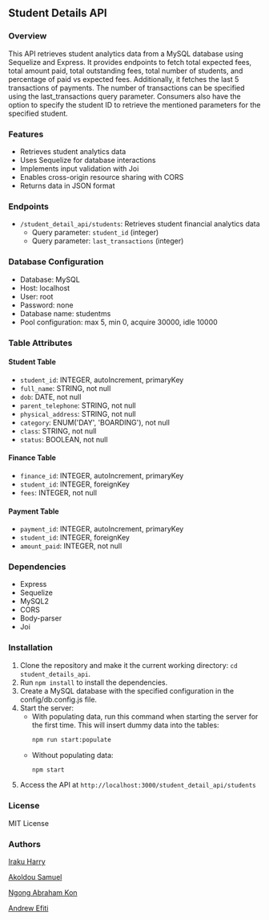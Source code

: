 ## Student Details API

### Overview

This API retrieves student analytics data from a MySQL database using Sequelize and Express. It provides endpoints to fetch total expected fees, total amount paid, total outstanding fees, total number of students, and percentage of paid vs expected fees. Additionally, it fetches the last 5 transactions of payments. The number of transactions can be specified using the last_transactions query parameter. Consumers also have the option to specify the student ID to retrieve the mentioned parameters for the specified student.

### Features

- Retrieves student analytics data
- Uses Sequelize for database interactions
- Implements input validation with Joi
- Enables cross-origin resource sharing with CORS
- Returns data in JSON format

### Endpoints

- `/student_detail_api/students`: Retrieves student financial analytics data
    - Query parameter: `student_id` (integer)
    - Query parameter: `last_transactions` (integer)

### Database Configuration

- Database: MySQL
- Host: localhost
- User: root
- Password: none
- Database name: studentms
- Pool configuration: max 5, min 0, acquire 30000, idle 10000

### Table Attributes

#### Student Table
- `student_id`: INTEGER, autoIncrement, primaryKey
- `full_name`: STRING, not null
- `dob`: DATE, not null
- `parent_telephone`: STRING, not null
- `physical_address`: STRING, not null
- `category`: ENUM('DAY', 'BOARDING'), not null
- `class`: STRING, not null
- `status`: BOOLEAN, not null

#### Finance Table
- `finance_id`: INTEGER, autoIncrement, primaryKey
- `student_id`: INTEGER, foreignKey
- `fees`: INTEGER, not null

#### Payment Table
- `payment_id`: INTEGER, autoIncrement, primaryKey
- `student_id`: INTEGER, foreignKey
- `amount_paid`: INTEGER, not null

### Dependencies

- Express
- Sequelize
- MySQL2
- CORS
- Body-parser
- Joi

### Installation

1. Clone the repository and make it the current working directory: `cd student_details_api`.
2. Run `npm install` to install the dependencies.
3. Create a MySQL database with the specified configuration in the config/db.config.js file.
4. Start the server:
    - With populating data, run this command when starting the server for the first time. This will insert dummy data into the tables:
      ```sh
      npm run start:populate
      ```
    - Without populating data:
      ```sh
      npm start
      ```
5. Access the API at `http://localhost:3000/student_detail_api/students`

### License

MIT License

### Authors

[Iraku Harry](https://github.com/iraqooh/)

[Akoldou Samuel](https://github.com/Akoldou)

[Ngong Abraham Kon](https://github.com/Ngongkon)

[Andrew Efiti](https://github.com/1efitiAnndrew)
